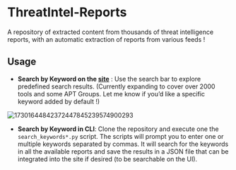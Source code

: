 # ThreatIntel-Reports

A repository of extracted content from thousands of threat intelligence reports, with an automatic extraction of reports from various feeds !

## Usage

  - **Search by Keyword on the [site](https://mthcht.github.io/ThreatIntel-Reports/)** : Use the search bar to explore predefined search results. (Currently expanding to cover over 2000 tools and some APT Groups. Let me know if you’d like a specific keyword added by default !)

 ![17301644842372447845239574900293](https://github.com/user-attachments/assets/9aedcd91-ec03-4df6-b167-eab53ad0e153)

  - **Search by Keyword in CLI**: Clone the repository and execute one the `search_keywords*.py` script. The scripts will prompt you to enter one or multiple keywords separated by commas. It will search for the keywords in all the available reports and save the results in a JSON file that can be integrated into the site if desired (to be searchable on the UI).
